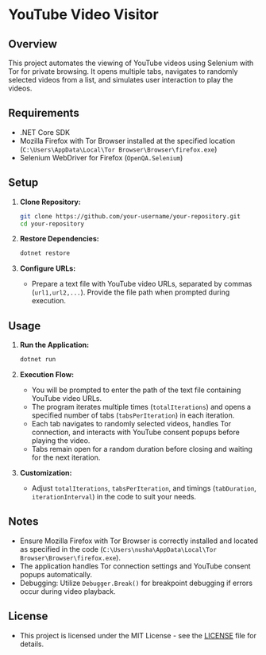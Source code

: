 # YouTube Video Visitor

## Overview
This project automates the viewing of YouTube videos using Selenium with Tor for private browsing. It opens multiple tabs, navigates to randomly selected videos from a list, and simulates user interaction to play the videos.

## Requirements
- .NET Core SDK
- Mozilla Firefox with Tor Browser installed at the specified location (`C:\Users\AppData\Local\Tor Browser\Browser\firefox.exe`)
- Selenium WebDriver for Firefox (`OpenQA.Selenium`)

## Setup
1. **Clone Repository:**
   ```bash
   git clone https://github.com/your-username/your-repository.git
   cd your-repository
   ```

2. **Restore Dependencies:**
   ```bash
   dotnet restore
   ```

3. **Configure URLs:**
   - Prepare a text file with YouTube video URLs, separated by commas (`url1,url2,...`). Provide the file path when prompted during execution.

## Usage
1. **Run the Application:**
   ```bash
   dotnet run
   ```

2. **Execution Flow:**
   - You will be prompted to enter the path of the text file containing YouTube video URLs.
   - The program iterates multiple times (`totalIterations`) and opens a specified number of tabs (`tabsPerIteration`) in each iteration.
   - Each tab navigates to randomly selected videos, handles Tor connection, and interacts with YouTube consent popups before playing the video.
   - Tabs remain open for a random duration before closing and waiting for the next iteration.

3. **Customization:**
   - Adjust `totalIterations`, `tabsPerIteration`, and timings (`tabDuration`, `iterationInterval`) in the code to suit your needs.

## Notes
- Ensure Mozilla Firefox with Tor Browser is correctly installed and located as specified in the code (`C:\Users\nusha\AppData\Local\Tor Browser\Browser\firefox.exe`).
- The application handles Tor connection settings and YouTube consent popups automatically.
- Debugging: Utilize `Debugger.Break()` for breakpoint debugging if errors occur during video playback.

## License
- This project is licensed under the MIT License - see the [LICENSE](./LICENSE) file for details.
